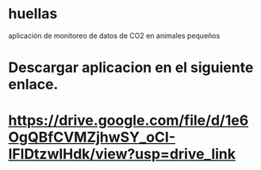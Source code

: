 # huellas
aplicación de monitoreo de datos de CO2 en animales pequeños
# Descargar aplicacion en el siguiente enlace.

# https://drive.google.com/file/d/1e6OgQBfCVMZjhwSY_oCI-IFlDtzwlHdk/view?usp=drive_link
